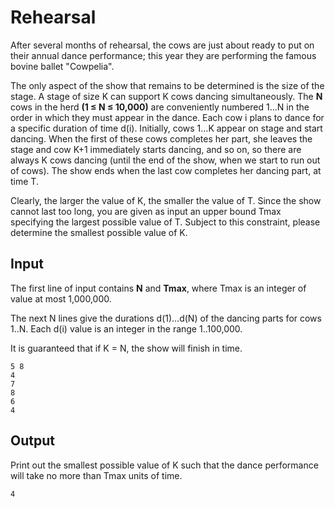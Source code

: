 # Rehearsal

After several months of rehearsal, the cows are just about ready to put on their annual dance
performance; this year they are performing the famous bovine ballet "Cowpelia".

The only aspect of the show that remains to be determined is the size of the stage. A stage of
size K can support K cows dancing simultaneously. The __N__ cows in the herd __(1 ≤ N ≤ 10,000)__ are
conveniently numbered 1…N in the order in which they must appear in the dance. Each cow i plans
to dance for a specific duration of time d(i). Initially, cows 1…K appear on stage and start dancing.
When the first of these cows completes her part, she leaves the stage and cow K+1 immediately starts
dancing, and so on, so there are always K cows dancing (until the end of the show, when we start to
run out of cows). The show ends when the last cow completes her dancing part, at time T.

Clearly, the larger the value of K, the smaller the value of T. Since the show cannot last too long, you
are given as input an upper bound Tmax specifying the largest possible value of T. Subject to this
constraint, please determine the smallest possible value of K.

## Input

The first line of input contains __N__ and __Tmax__, where Tmax is an integer of value at most 1,000,000.

The next N lines give the durations d(1)…d(N) of the dancing parts for cows 1..N. Each d(i) value is
an integer in the range 1..100,000.

It is guaranteed that if K = N, the show will finish in time.

```
5 8
4
7
8
6
4
```

## Output

Print out the smallest possible value of K such that the dance performance will take no more than
Tmax units of time.

```
4
```